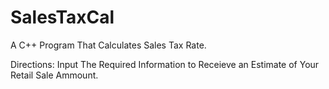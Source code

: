 # SalesTaxCal
A C++ Program That Calculates Sales Tax Rate. 

Directions: Input The Required Information to Receieve an Estimate of Your Retail Sale Ammount. 
